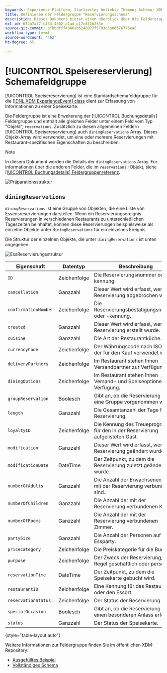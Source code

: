 ```yaml
---
keywords: Experience Platform; Startseite; beliebte Themen; Schema; XDM; ExperienceEvent; Felder; Schemas; Schemas; Schema-Design; Feldergruppe; Feldergruppe; Reservierung; Speisen;
title: Definieren der Feldergruppe "Reservierungsschema"
description: Dieses Dokument bietet einen Überblick über die Feldergruppe Buchungs-Schema definieren.
exl-id: 672b7a77-c433-4502-a1ad-a17c811b253e
source-git-commit: afbbdfff4346ab5240927f5703d3a06676776ea8
workflow-type: tm+mt
source-wordcount: '462'
ht-degree: 6%

---
```


# [!UICONTROL Speisereservierung] Schemafeldgruppe

[!UICONTROL Speisereservierung] ist eine Standardschemafeldgruppe für die [[!DNL XDM ExperienceEvent] class](../../classes/experienceevent.md) dient zur Erfassung von Informationen zu einer Speisekarte.

Die Feldergruppe ist eine Erweiterung der [!UICONTROL Buchungsdetails] Feldergruppe und enthält alle gleichen Felder unter einem Feld vom Typ &quot;Objekt&quot;, `reservations`. Zusätzlich zu diesen allgemeinen Feldern [!UICONTROL Speisereservierung] auch `diningReservations` Array. Dieses Objekt-Array wird verwendet, um eine oder mehrere Reservierungen mit Restaurant-spezifischen Eigenschaften zu beschreiben.

>[!NOTE]
>
>In diesem Dokument werden die Details der `diningReservations` Array. Für Informationen über die anderen Felder, die im `reservations` -Objekt, siehe [[!UICONTROL Buchungsdetails] Feldergruppenreferenz](./reservation-details.md).

![Präparationsstruktur](../../images/field-groups/dining-reservation/structure.png)

## `diningReservations`

`diningReservations` ist eine Gruppe von Objekten, die eine Liste von Essensreservierungen darstellen. Wenn ein Reservierungsereignis Reservierungen in verschiedenen Restaurants zu unterschiedlichen Tageszeiten beinhaltet, können diese Reservierungen beispielsweise als einzelne Objekte unter `diningReservations` für ein einzelnes Ereignis.

Die Struktur der einzelnen Objekte, die unter `diningReservations` ist unten angegeben.

![EssReservierungsstruktur](../../images/field-groups/dining-reservation/diningReservations.png)

| Eigenschaft | Datentyp | Beschreibung |
| --- | --- | --- |
| `ID` | Zeichenfolge | Die Reservierungsnummer oder -kennung. |
| `cancellation` | Ganzzahl | Dieser Wert wird erfasst, wenn eine Reservierung abgebrochen wurde. |
| `confirmationNumber` | Zeichenfolge | Die Reservierungsbestätigungsnummer oder -kennung. |
| `created` | Ganzzahl | Dieser Wert wird erfasst, wenn eine Reservierung erstellt wurde. |
| `cuisine` | Ganzzahl | Die Art der Restaurantküche. |
| `currencyCode` | Zeichenfolge | Der Währungscode nach ISO 4217, der für den Kauf verwendet wird. |
| `deliveryPartners` | Zeichenfolge | Im Restaurant stehen Ihnen Versandpartner zur Verfügung. |
| `diningOptions` | Zeichenfolge | Im Restaurant stehen Ihnen Versand- und Speiseoptionen zur Verfügung. |
| `groupReservation` | Boolesch | Gibt an, ob die Reservierung für eine Gruppe vorgenommen wird. |
| `length` | Ganzzahl | Die Gesamtanzahl der Tage für die Reservierung. |
| `loyaltyID` | Zeichenfolge | Die Kennung des Treueprogramms für den in der Reservierung aufgelisteten Gast. |
| `modification` | Ganzzahl | Dieser Wert wird erfasst, wenn eine Reservierung geändert wurde. |
| `modificationDate` | DateTime | Der Zeitpunkt, zu dem die Reservierung zuletzt geändert wurde. |
| `numberOfAdults` | Ganzzahl | Die Anzahl der Erwachsenen, die mit der Reservierung verbunden sind. |
| `numberOfChildren` | Ganzzahl | Die Anzahl der mit der Reservierung verbundenen Kinder. |
| `numberOfRooms` | Ganzzahl | Die Anzahl der mit der Reservierung verbundenen Zimmer. |
| `partySize` | Ganzzahl | Die Anzahl der Personen auf der Essparty. |
| `priceCategory` | Zeichenfolge | Die Preiskategorie für die Buchung. |
| `purpose` | Zeichenfolge | Der Zweck der Reservierung, in der Regel geschäftlich oder persönlich. |
| `reservationTime` | DateTime | Der Zeitpunkt, zu dem die Speisekarte gebucht wird. |
| `restaurantID` | Zeichenfolge | Eine Kennung für das Restaurant oder den Essort. |
| `reservationStatus` | Zeichenfolge | Der Status der Reservierung. |
| `specialOccasion` | Boolesch | Gibt an, ob die Reservierung für einen besonderen Anlass erfolgt. |
| `status` | Ganzzahl | Der Status der Speisekarte. |

{style=&quot;table-layout:auto&quot;}

Weitere Informationen zur Feldergruppe finden Sie im öffentlichen XDM-Repository:

* [Ausgefülltes Beispiel](https://github.com/adobe/xdm/blob/master/components/fieldgroups/experience-event/industry-verticals/experienceevent-dining-reservation.example.1.json)
* [Vollständiges Schema](https://github.com/adobe/xdm/blob/master/components/fieldgroups/experience-event/industry-verticals/experienceevent-dining-reservation.schema.json)
